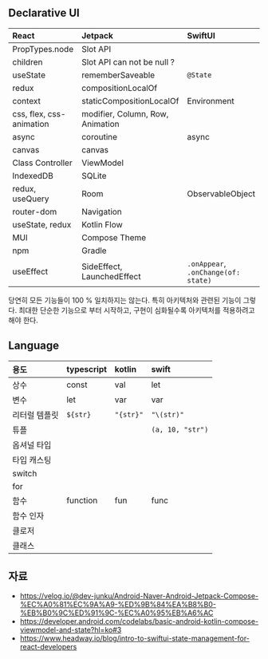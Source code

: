 ## Declarative UI
| React | Jetpack | SwiftUI
| :--- | :--- | :--- 
| PropTypes.node | Slot API |
| children | Slot API can not be null ?
| useState | rememberSaveable | `@State`
| redux | compositionLocalOf |
| context | staticCompositionLocalOf | Environment
| css, flex, css-animation | modifier, Column, Row, Animation
| async | coroutine | async
| canvas | canvas
| Class Controller | ViewModel
| IndexedDB | SQLite
| redux, useQuery | Room | ObservableObject
| router-dom | Navigation
| useState, redux | Kotlin Flow
| MUI | Compose Theme
| npm | Gradle
| useEffect | SideEffect, LaunchedEffect | `.onAppear`, `.onChange(of: state)`

당연히 모든 기능들이 100 % 일치하지는 않는다. 특히 아키텍처와 관련된 기능이 그렇다.
최대한 단순한 기능으로 부터 시작하고,
구현이 심화될수록 아키텍처를 적용하려고 해야 한다.

## Language
| 용도 | typescript | kotlin | swift
| :--- | :--- | :--- | :--- 
| 상수 | const | val | let
| 변수 | let | var | var
| 리터럴 템플릿 | ``${str}`` | `"{str}"` | `"\(str)"`
| 튜플 | | | `(a, 10, "str")` 
| 옵셔널 타입 |
| 타입 캐스팅 
| switch |
| for |
| 함수 | function | fun | func
| 함수 인자 |
| 클로저 |
| 클래스 |
## 자료
* https://velog.io/@dev-junku/Android-Naver-Android-Jetpack-Compose-%EC%A0%81%EC%9A%A9-%ED%9B%84%EA%B8%B0-%EB%B0%9C%ED%91%9C-%EC%A0%95%EB%A6%AC
* https://developer.android.com/codelabs/basic-android-kotlin-compose-viewmodel-and-state?hl=ko#3
* https://www.headway.io/blog/intro-to-swiftui-state-management-for-react-developers
